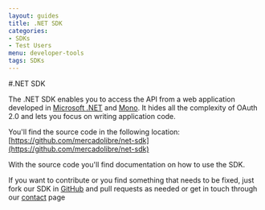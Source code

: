 ```yaml
---
layout: guides
title: .NET SDK
categories: 
- SDKs 
- Test Users
menu: developer-tools
tags: SDKs
---
```



#.NET SDK

The .NET SDK enables you to access the API from a web application developed in [Microsoft .NET](http://www.microsoft.com/net) and [Mono](http://www.mono-project.com).
It hides all the complexity of OAuth 2.0 and lets you focus on writing application code.

You'll find the source code in the following location: [https://github.com/mercadolibre/net-sdk](https://github.com/mercadolibre/net-sdk)

With the source code you'll find documentation on how to use the SDK.
    
If you want to contribute or you find something that needs to be fixed, just fork our SDK in [GitHub](https://github.com/mercadolibre/net-sdk) and pull requests as needed or get in touch through our [contact](/discuss) page
